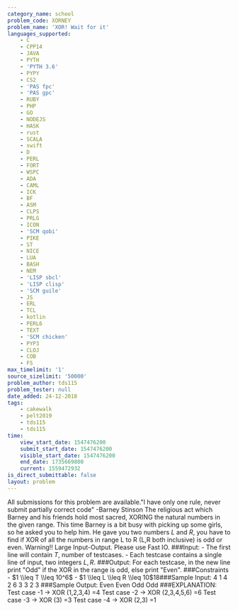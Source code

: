 ```yaml
---
category_name: school
problem_code: XORNEY
problem_name: 'XOR! Wait for it'
languages_supported:
    - C
    - CPP14
    - JAVA
    - PYTH
    - 'PYTH 3.6'
    - PYPY
    - CS2
    - 'PAS fpc'
    - 'PAS gpc'
    - RUBY
    - PHP
    - GO
    - NODEJS
    - HASK
    - rust
    - SCALA
    - swift
    - D
    - PERL
    - FORT
    - WSPC
    - ADA
    - CAML
    - ICK
    - BF
    - ASM
    - CLPS
    - PRLG
    - ICON
    - 'SCM qobi'
    - PIKE
    - ST
    - NICE
    - LUA
    - BASH
    - NEM
    - 'LISP sbcl'
    - 'LISP clisp'
    - 'SCM guile'
    - JS
    - ERL
    - TCL
    - kotlin
    - PERL6
    - TEXT
    - 'SCM chicken'
    - PYP3
    - CLOJ
    - COB
    - FS
max_timelimit: '1'
source_sizelimit: '50000'
problem_author: tds115
problem_tester: null
date_added: 24-12-2018
tags:
    - cakewalk
    - pelt2019
    - tds115
    - tds115
time:
    view_start_date: 1547476200
    submit_start_date: 1547476200
    visible_start_date: 1547476200
    end_date: 1735669800
    current: 1559472932
is_direct_submittable: false
layout: problem
---
```

All submissions for this problem are available."I have only one rule, never submit partially correct code" -Barney Stinson The religious act which Barney and his friends hold most sacred, XORING the natural numbers in the given range. This time Barney is a bit busy with picking up some girls, so he asked you to help him. He gave you two numbers $L$ and $R$, you have to find if XOR of all the numbers in range L to R (L,R both inclusive) is odd or even. Warning!! Large Input-Output. Please use Fast IO. ###Input: - The first line will contain $T$, number of testcases. - Each testcase contains a single line of input, two integers $L, R$. ###Output: For each testcase, in the new line print "Odd" if the XOR in the range is odd, else print "Even". ###Constraints - $1 \\leq T \\leq 10^6$ - $1 \\leq L \\leq R \\leq 10$$18$\###Sample Input: 4 1 4 2 6 3 3 2 3 ###Sample Output: Even Even Odd Odd ###EXPLANATION: Test case -1 -> XOR (1,2,3,4) =4 Test case -2 -> XOR (2,3,4,5,6) =6 Test case -3 -> XOR (3) =3 Test case -4 -> XOR (2,3) =1
